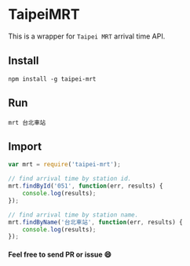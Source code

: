 # TaipeiMRT

This is a wrapper for `Taipei MRT` arrival time API.

## Install
```shell
npm install -g taipei-mrt
```

## Run
```shell
mrt 台北車站
```

## Import
```javascript
var mrt = require('taipei-mrt');

// find arrival time by station id.
mrt.findById('051', function(err, results) {
    console.log(results);
});

// find arrival time by station name.
mrt.findByName('台北車站', function(err, results) {
    console.log(results);
});

```

#### Feel free to send PR or issue :smile:
